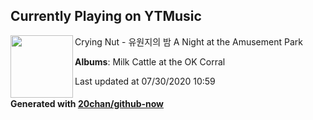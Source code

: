 ## Currently Playing on YTMusic

[<img align="left" width="100" src="https://lh3.googleusercontent.com/W6oXiS2z9cR6SPHMCTL3Zc8LoGLssTSeiF5SjwfTi5ZYx97NBOG8Clf5hRgTO5xJh4a7RNvjB6xvMmt9Qw">](https://music.youtube.com/channel/UCRU0hoqPi-bqE7KVqI0REDg)

Crying Nut - 유원지의 밤 A Night at the Amusement Park

**Albums**: Milk Cattle at the OK Corral

Last updated at 07/30/2020 10:59

#### Generated with [20chan/github-now](https://github.com/20chan/github-now)


<!--
**20chan/20chan** is a ✨ _special_ ✨ repository because its `README.md` (this file) appears on your GitHub profile.

Here are some ideas to get you started:

- 🔭 I’m currently working on ...
- 🌱 I’m currently learning ...
- 👯 I’m looking to collaborate on ...
- 🤔 I’m looking for help with ...
- 💬 Ask me about ...
- 📫 How to reach me: ...
- 😄 Pronouns: ...
- ⚡ Fun fact: ...
-->
